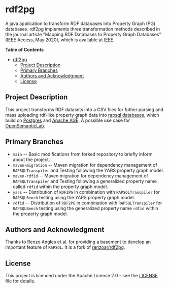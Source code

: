 # rdf2pg

A java application to transform RDF databases into Property Graph (PG) databases.
rdf2pg implements three transformation methods described in the journal article
"Mapping RDF Databases to Property Graph Databases"
(IEEE Access, May 2020), which is available at [IEEE](https://ieeexplore.ieee.org/document/9088985).

<!-- markdownlint-disable-next-line MD036 -->
**Table of Contents**

- [rdf2pg](#rdf2pg)
  - [Project Description](#project-description)
  - [Primary Branches](#primary-branches)
  - [Authors and Acknowledgment](#authors-and-acknowledgment)
  - [License](#license)

## Project Description

This project transforms RDF datasets into a CSV files for futher parsing and mass uploading rdf-like property graph data into [rapsql databases](https://github.com/OpenSemanticLab/rapsql), which build on [Postgres](https://www.postgresql.org/) and [Apache AGE](https://age.apache.org/). A possible use case for [OpenSemanticLab](https://github.com/OpenSemanticLab).

## Primary Branches

- `main` -- Basic modifications from forked repository to briefly inform about the project.
- `maven-migration` -- Maven migration for dependency management of `RAPSQLTranspiler` and Testing following the YARS property graph model.
- `maven-rdfid` -- Maven migration for dependency management of `RAPSQLTranspiler` and Testing following a generalized property name called `rdfid` within the property graph model.
- `yars` -- Distribution of `RDF2PG` in combination with `RAPSQLTranspiler` for `RAPSQLBench` testing using the YARS property graph model.
- `rdfid` -- Distribution of `RDF2PG` in combination with `RAPSQLTranspiler` for `RAPSQLBench` testing using the generalized property name `rdfid` within the property graph model.

## Authors and Acknowledgment

Thanks to Renzo Angles et al. for providing a basement to develop an important feature of `RAPSQL`.
It is a fork of [renzoar/rdf2pg](https://github.com/renzoar/rdf2pg/tree/master/src).

## License

This project is licenced under the Apache License 2.0 - see the [LICENSE](LICENSE) file for details.
